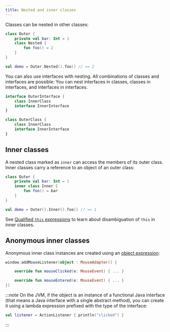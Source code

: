 ```yaml
---
title: Nested and inner classes
---
```



Classes can be nested in other classes:

```kotlin
class Outer {
    private val bar: Int = 1
    class Nested {
        fun foo() = 2
    }
}

val demo = Outer.Nested().foo() // == 2
```

You can also use interfaces with nesting. All combinations of classes and interfaces are possible: You can nest interfaces
in classes, classes in interfaces, and interfaces in interfaces.

```kotlin
interface OuterInterface {
    class InnerClass
    interface InnerInterface
}

class OuterClass {
    class InnerClass
    interface InnerInterface
}
```

## Inner classes

A nested class marked as `inner` can access the members of its outer class. Inner classes carry a reference to an object of an outer class:

```kotlin
class Outer {
    private val bar: Int = 1
    inner class Inner {
        fun foo() = bar
    }
}

val demo = Outer().Inner().foo() // == 1
```

See [Qualified `this` expressions](./this-expressions.md) to learn about disambiguation of `this` in inner classes.

## Anonymous inner classes

Anonymous inner class instances are created using an [object expression](./object-declarations.md#object-expressions):

```kotlin
window.addMouseListener(object : MouseAdapter() {

    override fun mouseClicked(e: MouseEvent) { ... }

    override fun mouseEntered(e: MouseEvent) { ... }
})
```
:::note
On the JVM, if the object is an instance of a functional Java interface (that means a Java interface with a single 
abstract method), you can create it using a lambda expression prefixed with the type of the interface:

```kotlin
val listener = ActionListener { println("clicked") }
```
:::


